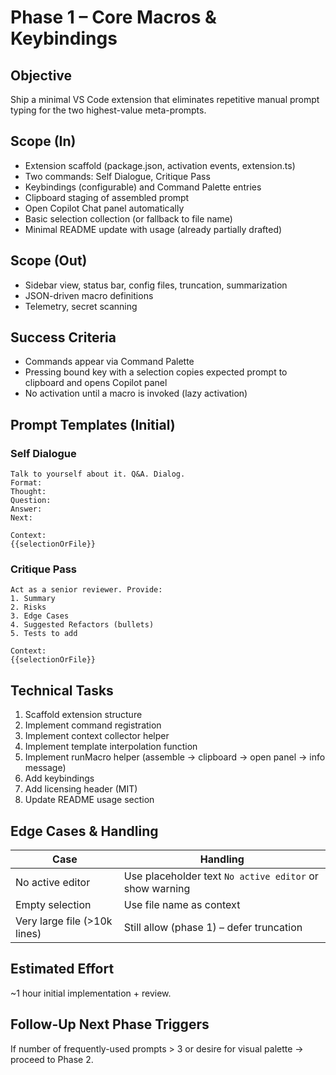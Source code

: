# Phase 1 – Core Macros & Keybindings

## Objective
Ship a minimal VS Code extension that eliminates repetitive manual prompt typing for the two highest-value meta-prompts.

## Scope (In)
- Extension scaffold (package.json, activation events, extension.ts)
- Two commands: Self Dialogue, Critique Pass
- Keybindings (configurable) and Command Palette entries
- Clipboard staging of assembled prompt
- Open Copilot Chat panel automatically
- Basic selection collection (or fallback to file name)
- Minimal README update with usage (already partially drafted)

## Scope (Out)
- Sidebar view, status bar, config files, truncation, summarization
- JSON-driven macro definitions
- Telemetry, secret scanning

## Success Criteria
- Commands appear via Command Palette
- Pressing bound key with a selection copies expected prompt to clipboard and opens Copilot panel
- No activation until a macro is invoked (lazy activation)

## Prompt Templates (Initial)
### Self Dialogue
```
Talk to yourself about it. Q&A. Dialog.
Format:
Thought:
Question:
Answer:
Next:

Context:
{{selectionOrFile}}
```
### Critique Pass
```
Act as a senior reviewer. Provide:
1. Summary
2. Risks
3. Edge Cases
4. Suggested Refactors (bullets)
5. Tests to add

Context:
{{selectionOrFile}}
```

## Technical Tasks
1. Scaffold extension structure
2. Implement command registration
3. Implement context collector helper
4. Implement template interpolation function
5. Implement runMacro helper (assemble → clipboard → open panel → info message)
6. Add keybindings
7. Add licensing header (MIT)
8. Update README usage section

## Edge Cases & Handling
| Case | Handling |
|------|----------|
| No active editor | Use placeholder text `No active editor` or show warning |
| Empty selection | Use file name as context |
| Very large file (>10k lines) | Still allow (phase 1) – defer truncation |

## Estimated Effort
~1 hour initial implementation + review.

## Follow-Up Next Phase Triggers
If number of frequently-used prompts > 3 or desire for visual palette → proceed to Phase 2.

